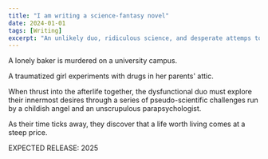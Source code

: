 ```yaml
---
title: "I am writing a science-fantasy novel"
date: 2024-01-01
tags: [Writing]
excerpt: "An unlikely duo, ridiculous science, and desperate attemps to escape the afterlife."
---
```


A lonely baker is murdered on a university campus. 

A traumatized girl experiments with drugs in her parents' attic.

When thrust into the afterlife together, the dysfunctional duo must explore their innermost desires through a series of pseudo-scientific challenges run by a childish angel and an unscrupulous parapsychologist.

As their time ticks away, they discover that a life worth living comes at a steep price.

EXPECTED RELEASE: 2025

